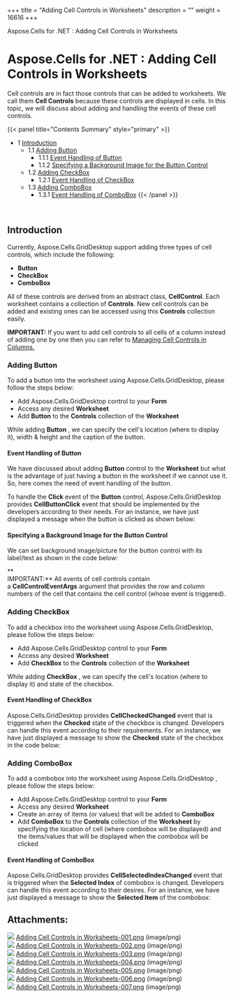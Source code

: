 +++
title = "Adding Cell Controls in Worksheets" 
description = "" 
weight = 16616 
+++

Aspose.Cells for .NET : Adding Cell Controls in Worksheets  

# Aspose.Cells for .NET : Adding Cell Controls in Worksheets


Cell controls are in fact those controls that can be added to worksheets. We call them **Cell Controls** because these controls are displayed in cells. In this topic, we will discuss about adding and handling the events of these cell controls.

{{< panel title="Contents Summary" style="primary" >}}
*   1 [Introduction](#AddingCellControlsinWorksheets-Introduction)
    *   1.1 [Adding Button](#AddingCellControlsinWorksheets-AddingButton)
        *   1.1.1 [Event Handling of Button](#AddingCellControlsinWorksheets-EventHandlingofButton)
        *   1.1.2 [Specifying a Background Image for the Button Control](#AddingCellControlsinWorksheets-SpecifyingaBackgroundImagefortheButtonControl)
    *   1.2 [Adding CheckBox](#AddingCellControlsinWorksheets-AddingCheckBox)
        *   1.2.1 [Event Handling of CheckBox](#AddingCellControlsinWorksheets-EventHandlingofCheckBox)
    *   1.3 [Adding ComboBox](#AddingCellControlsinWorksheets-AddingComboBox)
        *   1.3.1 [Event Handling of ComboBox](#AddingCellControlsinWorksheets-EventHandlingofComboBox)
{{< /panel >}}
 

 

## Introduction

Currently, Aspose.Cells.GridDesktop support adding three types of cell controls, which include the following:

*   **Button**
*   **CheckBox**
*   **ComboBox**

All of these controls are derived from an abstract class, **CellControl**. Each worksheet contains a collection of **Controls**. New cell controls can be added and existing ones can be accessed using this **Controls** collection easily.

**IMPORTANT:** If you want to add cell controls to all cells of a column instead of adding one by one then you can refer to [Managing Cell Controls in Columns.](https://docs2.aspose.com/cells/net/developerguide/asposecellsgriddesktop/workingwithworksheet/adding+cell+controls+in+worksheets)

### Adding Button

To add a button into the worksheet using Aspose.Cells.GridDesktop, please follow the steps below:

*   Add Aspose.Cells.GridDesktop control to your **Form**
*   Access any desired **Worksheet**
*   Add **Button** to the **Controls** collection of the **Worksheet**

  
While adding **Button** , we can specify the cell's location (where to display it), width & height and the caption of the button.

#### Event Handling of Button

We have discussed about adding **Button** control to the **Worksheet** but what is the advantage of just having a button in the worksheet if we cannot use it. So, here comes the need of event handling of the button.

To handle the **Click** event of the **Button** control, Aspose.Cells.GridDesktop provides **CellButtonClick** event that should be implemented by the developers according to their needs. For an instance, we have just displayed a message when the button is clicked as shown below:

#### Specifying a Background Image for the Button Control

We can set background image/picture for the button control with its label/text as shown in the code below:

**  
IMPORTANT:** All events of cell controls contain a **CellControlEventArgs** argument that provides the row and column numbers of the cell that contains the cell control (whose event is triggered).

### Adding CheckBox

To add a checkbox into the worksheet using Aspose.Cells.GridDesktop, please follow the steps below:

*   Add Aspose.Cells.GridDesktop control to your **Form**
*   Access any desired **Worksheet**
*   Add **CheckBox** to the **Controls** collection of the **Worksheet**

  
While adding **CheckBox** , we can specify the cell's location (where to display it) and state of the checkbox.

#### Event Handling of CheckBox

Aspose.Cells.GridDesktop provides **CellCheckedChanged** event that is triggered when the **Checked** state of the checkbox is changed. Developers can handle this event according to their requirements. For an instance, we have just displayed a message to show the **Checked** state of the checkbox in the code below:

### Adding ComboBox

To add a combobox into the worksheet using Aspose.Cells.GridDesktop , please follow the steps below:

*   Add Aspose.Cells.GridDesktop control to your **Form**
*   Access any desired **Worksheet**
*   Create an array of items (or values) that will be added to **ComboBox**
*   Add **ComboBox** to the **Controls** collection of the **Worksheet** by specifying the location of cell (where combobox will be displayed) and the items/values that will be displayed when the combobox will be clicked

#### Event Handling of ComboBox

Aspose.Cells.GridDesktop provides **CellSelectedIndexChanged** event that is triggered when the **Selected Index** of combobox is changed. Developers can handle this event according to their desires. For an instance, we have just displayed a message to show the **Selected Item** of the combobox:

## Attachments:

![](https://docs2.aspose.com/cells/net/images/icons/bullet_blue.gif) [Adding Cell Controls in Worksheets-001.png](https://docs2.aspose.com/cells/net/attachments/5017765/5113819.png) (image/png)  
![](https://docs2.aspose.com/cells/net/images/icons/bullet_blue.gif) [Adding Cell Controls in Worksheets-002.png](https://docs2.aspose.com/cells/net/attachments/5017765/5113820.png) (image/png)  
![](https://docs2.aspose.com/cells/net/images/icons/bullet_blue.gif) [Adding Cell Controls in Worksheets-003.png](https://docs2.aspose.com/cells/net/attachments/5017765/5113817.png) (image/png)  
![](https://docs2.aspose.com/cells/net/images/icons/bullet_blue.gif) [Adding Cell Controls in Worksheets-004.png](https://docs2.aspose.com/cells/net/attachments/5017765/5113818.png) (image/png)  
![](https://docs2.aspose.com/cells/net/images/icons/bullet_blue.gif) [Adding Cell Controls in Worksheets-005.png](https://docs2.aspose.com/cells/net/attachments/5017765/5113823.png) (image/png)  
![](https://docs2.aspose.com/cells/net/images/icons/bullet_blue.gif) [Adding Cell Controls in Worksheets-006.png](https://docs2.aspose.com/cells/net/attachments/5017765/5113824.png) (image/png)  
![](https://docs2.aspose.com/cells/net/images/icons/bullet_blue.gif) [Adding Cell Controls in Worksheets-007.png](https://docs2.aspose.com/cells/net/attachments/5017765/5113821.png) (image/png)  

